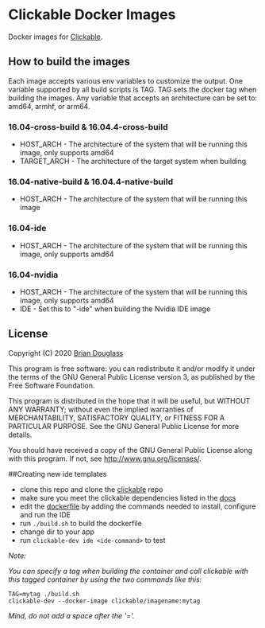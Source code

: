 # Clickable Docker Images

Docker images for [Clickable](https://clickable-ut.dev/en/latest/).

## How to build the images

Each image accepts various env variables to customize the output. One variable
supported by all build scripts is TAG. TAG sets the docker tag when building the
images. Any variable that accepts an architecture can be set to: amd64, armhf, or
arm64.

### 16.04-cross-build & 16.04.4-cross-build

- HOST_ARCH - The architecture of the system that will be running this image, only supports amd64
- TARGET_ARCH - The architecture of the target system when building

### 16.04-native-build & 16.04.4-native-build

- HOST_ARCH - The architecture of the system that will be running this image

### 16.04-ide

- HOST_ARCH - The architecture of the system that will be running this image, only supports amd64

### 16.04-nvidia

- HOST_ARCH - The architecture of the system that will be running this image, only supports amd64
- IDE - Set this to "-ide" when building the Nvidia IDE image

## License

Copyright (C) 2020 [Brian Douglass](http://bhdouglass.com/)

This program is free software: you can redistribute it and/or modify it under the terms of the GNU General Public License version 3, as published
by the Free Software Foundation.

This program is distributed in the hope that it will be useful, but WITHOUT ANY WARRANTY; without even the implied warranties of MERCHANTABILITY, SATISFACTORY QUALITY, or FITNESS FOR A PARTICULAR PURPOSE.  See the GNU General Public License for more details.

You should have received a copy of the GNU General Public License along with this program.  If not, see <http://www.gnu.org/licenses/>.


##Creating new ide templates

- clone this repo and clone the [clickable](https://gitlab.com/clickable/clickable) repo
- make sure you meet the clickable dependencies listed in the [docs](https://clickable-ut.dev/en/latest/install.html)
- edit the [dockerfile](ubuntu-sdk/16.04-ide/Dockerfile) by adding the commands needed to install, configure and run the IDE
- run `./build.sh` to build the dockerfile
- change dir to your app
- run `clickable-dev ide <ide-command>` to test

*Note:*

*You can specify a tag when building the container and call clickable with this tagged container by using the two commands like this:*
```
TAG=mytag ./build.sh
clickable-dev --docker-image clickable/imagename:mytag
```
*Mind, do not add a space after the '='.*

